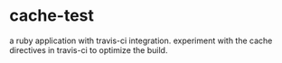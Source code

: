# cache-test

a ruby application with travis-ci integration. experiment with the cache directives in travis-ci to optimize the build.
